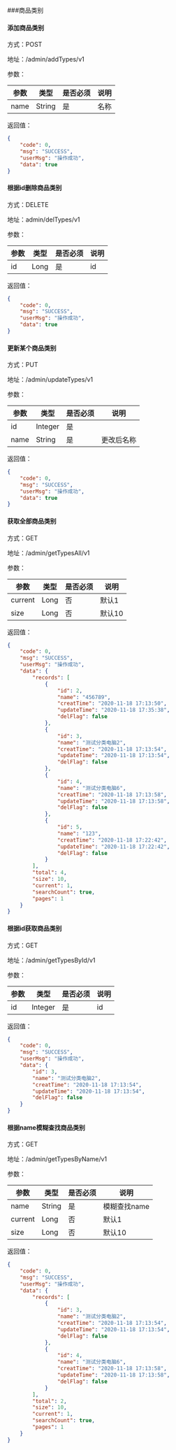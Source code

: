 ###商品类别
#### 添加商品类别
方式：POST

地址：/admin/addTypes/v1

参数：

|参数|类型|是否必须|说明|
|---|---|---|---|
|name|String|是|名称|

返回值：
```json
{
    "code": 0,
    "msg": "SUCCESS",
    "userMsg": "操作成功",
    "data": true
}
```

#### 根据id删除商品类别
方式：DELETE

地址：admin/delTypes/v1

参数：

|参数|类型|是否必须|说明|
|---|---|---|---|
|id|Long|是|id|

返回值：
```json
{
    "code": 0,
    "msg": "SUCCESS",
    "userMsg": "操作成功",
    "data": true
}
```

#### 更新某个商品类别
方式：PUT

地址：/admin/updateTypes/v1

参数：

|参数|类型|是否必须|说明|
|---|---|---|---|
|id|Integer|是||
|name|String|是|更改后名称|

返回值：
```json
{
    "code": 0,
    "msg": "SUCCESS",
    "userMsg": "操作成功",
    "data": true
}
```

#### 获取全部商品类别
方式：GET

地址：/admin/getTypesAll/v1

参数：

|参数|类型|是否必须|说明|
|---|---|---|---|
|current|Long|否|默认1|
|size|Long|否|默认10|

返回值：
```json
{
    "code": 0,
    "msg": "SUCCESS",
    "userMsg": "操作成功",
    "data": {
        "records": [
            {
                "id": 2,
                "name": "456789",
                "creatTime": "2020-11-18 17:13:50",
                "updateTime": "2020-11-18 17:35:38",
                "delFlag": false
            },
            {
                "id": 3,
                "name": "测试分类电脑2",
                "creatTime": "2020-11-18 17:13:54",
                "updateTime": "2020-11-18 17:13:54",
                "delFlag": false
            },
            {
                "id": 4,
                "name": "测试分类电脑6",
                "creatTime": "2020-11-18 17:13:58",
                "updateTime": "2020-11-18 17:13:58",
                "delFlag": false
            },
            {
                "id": 5,
                "name": "123",
                "creatTime": "2020-11-18 17:22:42",
                "updateTime": "2020-11-18 17:22:42",
                "delFlag": false
            }
        ],
        "total": 4,
        "size": 10,
        "current": 1,
        "searchCount": true,
        "pages": 1
    }
}
```

#### 根据id获取商品类别
方式：GET

地址：/admin/getTypesById/v1

参数：

|参数|类型|是否必须|说明|
|---|---|---|---|
|id|Integer|是|id|

返回值：
```json
{
    "code": 0,
    "msg": "SUCCESS",
    "userMsg": "操作成功",
    "data": {
        "id": 3,
        "name": "测试分类电脑2",
        "creatTime": "2020-11-18 17:13:54",
        "updateTime": "2020-11-18 17:13:54",
        "delFlag": false
    }
}
```

#### 根据name模糊查找商品类别
方式：GET

地址：/admin/getTypesByName/v1

参数：

|参数|类型|是否必须|说明|
|---|---|---|---|
|name|String|是|模糊查找name|
|current|Long|否|默认1|
|size|Long|否|默认10|

返回值：
```json
{
    "code": 0,
    "msg": "SUCCESS",
    "userMsg": "操作成功",
    "data": {
        "records": [
            {
                "id": 3,
                "name": "测试分类电脑2",
                "creatTime": "2020-11-18 17:13:54",
                "updateTime": "2020-11-18 17:13:54",
                "delFlag": false
            },
            {
                "id": 4,
                "name": "测试分类电脑6",
                "creatTime": "2020-11-18 17:13:58",
                "updateTime": "2020-11-18 17:13:58",
                "delFlag": false
            }
        ],
        "total": 2,
        "size": 10,
        "current": 1,
        "searchCount": true,
        "pages": 1
    }
}
```
